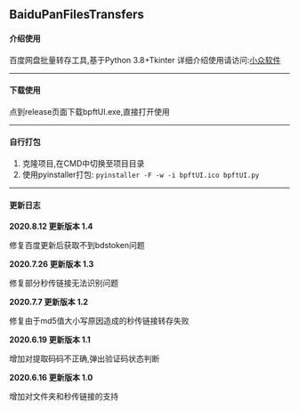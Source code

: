BaiduPanFilesTransfers
-----
#### 介绍使用

百度网盘批量转存工具,基于Python 3.8+Tkinter
详细介绍使用请访问:[小众软件](https://www.appinn.com/baidupan-files-transfers/)
_ _ _
#### 下载使用
点到release页面下载bpftUI.exe,直接打开使用
_ _ _
#### 自行打包
1. 克隆项目,在CMD中切换至项目目录
2. 使用pyinstaller打包:
``
pyinstaller -F -w -i bpftUI.ico bpftUI.py
``
_ _ _
#### 更新日志
**2020.8.12 更新版本 1.4**

修复百度更新后获取不到bdstoken问题

**2020.7.26 更新版本 1.3**

修复部分秒传链接无法识别问题

**2020.7.7 更新版本 1.2**

修复由于md5值大小写原因造成的秒传链接转存失败

**2020.6.19 更新版本 1.1**

增加对提取码码不正确,弹出验证码状态判断

**2020.6.16 更新版本 1.0**

增加对文件夹和秒传链接的支持

